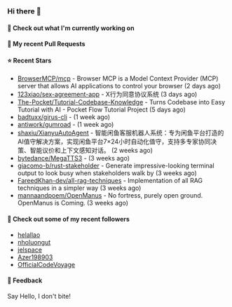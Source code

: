### Hi there 👋

#### 👷 Check out what I'm currently working on

#### 🔨 My recent Pull Requests


#### ⭐ Recent Stars

- [BrowserMCP/mcp](https://github.com/BrowserMCP/mcp) - Browser MCP is a Model Context Provider (MCP) server that allows AI applications to control your browser (2 days ago)
- [123xiao/sex-agreement-app](https://github.com/123xiao/sex-agreement-app) - X行为同意协议系统 (3 days ago)
- [The-Pocket/Tutorial-Codebase-Knowledge](https://github.com/The-Pocket/Tutorial-Codebase-Knowledge) - Turns Codebase into Easy Tutorial with AI - Pocket Flow Tutorial Project (5 days ago)
- [badtuxx/girus-cli](https://github.com/badtuxx/girus-cli) -  (1 week ago)
- [antiwork/gumroad](https://github.com/antiwork/gumroad) -  (1 week ago)
- [shaxiu/XianyuAutoAgent](https://github.com/shaxiu/XianyuAutoAgent) - 智能闲鱼客服机器人系统：专为闲鱼平台打造的AI值守解决方案，实现闲鱼平台7×24小时自动化值守，支持多专家协同决策、智能议价和上下文感知对话。 (2 weeks ago)
- [bytedance/MegaTTS3](https://github.com/bytedance/MegaTTS3) -  (3 weeks ago)
- [giacomo-b/rust-stakeholder](https://github.com/giacomo-b/rust-stakeholder) - Generate impressive-looking terminal output to look busy when stakeholders walk by (3 weeks ago)
- [FareedKhan-dev/all-rag-techniques](https://github.com/FareedKhan-dev/all-rag-techniques) - Implementation of all RAG techniques in a simpler way (3 weeks ago)
- [mannaandpoem/OpenManus](https://github.com/mannaandpoem/OpenManus) - No fortress, purely open ground.  OpenManus is Coming. (3 weeks ago)

#### 👯 Check out some of my recent followers

- [helallao](https://github.com/helallao)
- [nholuongut](https://github.com/nholuongut)
- [jelspace](https://github.com/jelspace)
- [Azer198903](https://github.com/Azer198903)
- [OfficialCodeVoyage](https://github.com/OfficialCodeVoyage)

#### 💬 Feedback

Say Hello, I don't bite!
